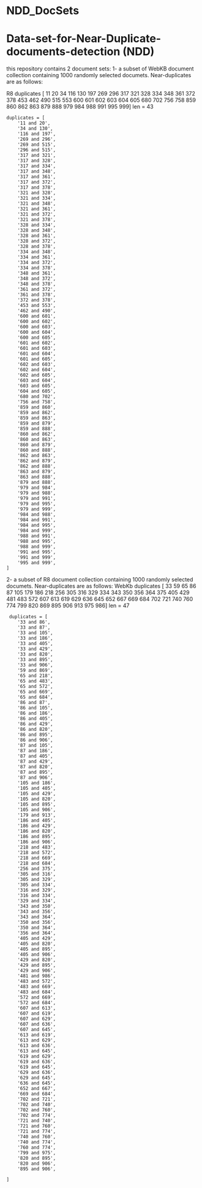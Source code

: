 # NDD_DocSets
# Data-set-for-Near-Duplicate-documents-detection (NDD)
this repository contains 2 document sets:
  1- a subset of WebKB document collection containing 1000 randomly selected documets. Near-duplicates are as follows:
  
R8 duplicates
[ 11  20  34 116 130 197 269 296 317 321 328 334 348 361 372 378 453 462
 490 515 553 600 601 602 603 604 605 680 702 756 758 859 860 862 863 879
 888 979 984 988 991 995 999] len = 43

    duplicates = [
        '11 and 20',
        '34 and 130',
        '116 and 197',
        '269 and 296',
        '269 and 515',
        '296 and 515',
        '317 and 321',
        '317 and 328',
        '317 and 334',
        '317 and 348',
        '317 and 361',
        '317 and 372',
        '317 and 378',
        '321 and 328',
        '321 and 334',
        '321 and 348',
        '321 and 361',
        '321 and 372',
        '321 and 378',
        '328 and 334',
        '328 and 348',
        '328 and 361',
        '328 and 372',
        '328 and 378',
        '334 and 348',
        '334 and 361',
        '334 and 372',
        '334 and 378',
        '348 and 361',
        '348 and 372',
        '348 and 378',
        '361 and 372',
        '361 and 378',
        '372 and 378',
        '453 and 553',
        '462 and 490',
        '600 and 601',
        '600 and 602',
        '600 and 603',
        '600 and 604',
        '600 and 605',
        '601 and 602',
        '601 and 603',
        '601 and 604',
        '601 and 605',
        '602 and 603',
        '602 and 604',
        '602 and 605',
        '603 and 604',
        '603 and 605',
        '604 and 605',
        '680 and 702',
        '756 and 758',
        '859 and 860',
        '859 and 862',
        '859 and 863',
        '859 and 879',
        '859 and 888',
        '860 and 862',
        '860 and 863',
        '860 and 879',
        '860 and 888',
        '862 and 863',
        '862 and 879',
        '862 and 888',
        '863 and 879',
        '863 and 888',
        '879 and 888',
        '979 and 984',
        '979 and 988',
        '979 and 991',
        '979 and 995',
        '979 and 999',
        '984 and 988',
        '984 and 991',
        '984 and 995',
        '984 and 999',
        '988 and 991',
        '988 and 995',
        '988 and 999',
        '991 and 995',
        '991 and 999',
        '995 and 999',
    ]

  2- a subset of R8 document collection containing 1000 randomly selected documets. Near-duplicates are as follows:
  WebKb duplicates
[ 33  59  65  86  87 105 179 186 218 256 305 316 329 334 343 350 356 364
 375 405 429 481 483 572 607 613 619 629 636 645 652 667 669 684 702 721
 740 760 774 799 820 869 895 906 913 975 986] len = 47
 
     duplicates = [
        '33 and 86',
        '33 and 87',
        '33 and 105',
        '33 and 186',
        '33 and 405',
        '33 and 429',
        '33 and 820',
        '33 and 895',
        '33 and 906',
        '59 and 869',
        '65 and 218',
        '65 and 483',
        '65 and 572',
        '65 and 669',
        '65 and 684',
        '86 and 87',
        '86 and 105',
        '86 and 186',
        '86 and 405',
        '86 and 429',
        '86 and 820',
        '86 and 895',
        '86 and 906',
        '87 and 105',
        '87 and 186',
        '87 and 405',
        '87 and 429',
        '87 and 820',
        '87 and 895',
        '87 and 906',
        '105 and 186',
        '105 and 405',
        '105 and 429',
        '105 and 820',
        '105 and 895',
        '105 and 906',
        '179 and 913',
        '186 and 405',
        '186 and 429',
        '186 and 820',
        '186 and 895',
        '186 and 906',
        '218 and 483',
        '218 and 572',
        '218 and 669',
        '218 and 684',
        '256 and 375',
        '305 and 316',
        '305 and 329',
        '305 and 334',
        '316 and 329',
        '316 and 334',
        '329 and 334',
        '343 and 350',
        '343 and 356',
        '343 and 364',
        '350 and 356',
        '350 and 364',
        '356 and 364',
        '405 and 429',
        '405 and 820',
        '405 and 895',
        '405 and 906',
        '429 and 820',
        '429 and 895',
        '429 and 906',
        '481 and 986',
        '483 and 572',
        '483 and 669',
        '483 and 684',
        '572 and 669',
        '572 and 684',
        '607 and 613',
        '607 and 619',
        '607 and 629',
        '607 and 636',
        '607 and 645',
        '613 and 619',
        '613 and 629',
        '613 and 636',
        '613 and 645',
        '619 and 629',
        '619 and 636',
        '619 and 645',
        '629 and 636',
        '629 and 645',
        '636 and 645',
        '652 and 667',
        '669 and 684',
        '702 and 721',
        '702 and 740',
        '702 and 760',
        '702 and 774',
        '721 and 740',
        '721 and 760',
        '721 and 774',
        '740 and 760',
        '740 and 774',
        '760 and 774',
        '799 and 975',
        '820 and 895',
        '820 and 906',
        '895 and 906',

    ]
